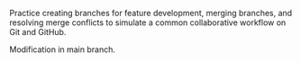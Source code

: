 Practice creating branches for feature development, merging branches, and resolving merge conflicts to simulate a common collaborative workflow on Git and GitHub.

Modification in main branch.